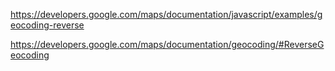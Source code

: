 https://developers.google.com/maps/documentation/javascript/examples/geocoding-reverse

https://developers.google.com/maps/documentation/geocoding/#ReverseGeocoding
